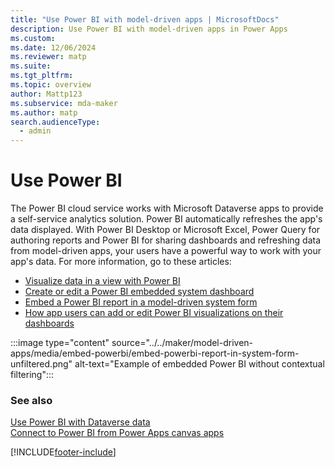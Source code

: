 ```yaml
---
title: "Use Power BI with model-driven apps | MicrosoftDocs"
description: Use Power BI with model-driven apps in Power Apps
ms.custom: 
ms.date: 12/06/2024
ms.reviewer: matp
ms.suite: 
ms.tgt_pltfrm: 
ms.topic: overview
author: Mattp123
ms.subservice: mda-maker
ms.author: matp
search.audienceType: 
  - admin
---
```

# Use Power BI

The Power BI cloud service works with Microsoft Dataverse apps to provide a self-service analytics solution. Power BI automatically refreshes the app's data displayed. With Power BI Desktop or Microsoft Excel, Power Query for authoring reports and Power BI for sharing dashboards and refreshing data from model-driven apps, your users have a powerful way to work with your app's data. For more information, go to these articles:

- [Visualize data in a view with Power BI](../../user/visualize-in-power-bi.md)
- [Create or edit a Power BI embedded system dashboard](create-edit-powerbi-embedded-page.md)
- [Embed a Power BI report in a model-driven system form](embed-powerbi-report-in-system-form.md)
- [How app users can add or edit Power BI visualizations on their dashboards](../../user/add-powerbi-dashboards.md)

:::image type="content" source="../../maker/model-driven-apps/media/embed-powerbi/embed-powerbi-report-in-system-form-unfiltered.png" alt-text="Example of embedded Power BI without contextual filtering":::

### See also
[Use Power BI with Dataverse data](../data-platform/use-powerbi-dataverse.md) <br />
[Connect to Power BI from Power Apps canvas apps](../canvas-apps/connections/connection-powerbi.md)

[!INCLUDE[footer-include](../../includes/footer-banner.md)]
